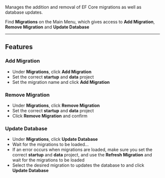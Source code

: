 <!-- Plugin description -->
Manages the addition and removal of EF Core migrations as well as database updates.

Find <b>Migrations</b> on the Main Menu, which gives access to <b>Add Migration</b>, <b>Remove Migration</b>
and <b>Update Database</b>

---

<h2><b>Features</b></h2>

<h3>Add Migration</h3>

- Under <b>Migrations</b>, click <b>Add Migration</b>
- Set the correct <b>startup</b> and <b>data</b> project
- Set the migration name and click <b>Add Migration</b>

<h3>Remove Migration</h3>

- Under <b>Migrations</b>, click <b>Remove Migration</b>
- Set the correct <b>startup</b> and <b>data</b> project
- Click <b>Remove Migration</b> and confirm

<h3>Update Database</h3>

- Under <b>Migrations</b>, click <b>Update Database</b>
- Wait for the migrations to be loaded...
- If an error occurs when migrations are loaded, make sure you set the correct <b>startup</b> and <b>data</b> project,
  and use the <b>Refresh Migration</b> and wait for the migrations to be loaded
- Select the desired migration to updates the database to and click <b>Update Database</b>

<!-- Plugin description end -->